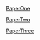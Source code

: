 
[PaperOne](./PaperOne/readme.md)

[PaperTwo](./PaperTwo/readme.md)

[PaperThree](./PaperThree/readme.md)